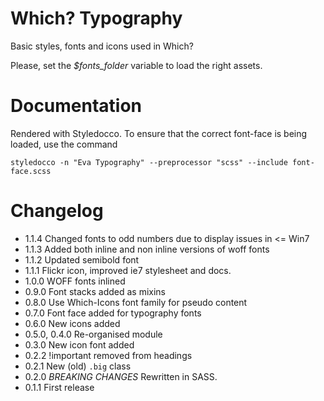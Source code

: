# Which? Typography

Basic styles, fonts and icons used in Which?

Please, set the *$fonts_folder* variable to load the right assets.

# Documentation

Rendered with Styledocco. To ensure that the correct font-face is being loaded,
use the command
```
styledocco -n "Eva Typography" --preprocessor "scss" --include font-face.scss
```

# Changelog

- 1.1.4 Changed fonts to odd numbers due to display issues in <= Win7
- 1.1.3 Added both inline and non inline versions of woff fonts
- 1.1.2 Updated semibold font
- 1.1.1 Flickr icon, improved ie7 stylesheet and docs.
- 1.0.0 WOFF fonts inlined
- 0.9.0 Font stacks added as mixins
- 0.8.0 Use Which-Icons font family for pseudo content
- 0.7.0 Font face added for typography fonts
- 0.6.0 New icons added
- 0.5.0, 0.4.0 Re-organised module
- 0.3.0 New icon font added
- 0.2.2 !important removed from headings
- 0.2.1 New (old) `.big` class
- 0.2.0 *BREAKING CHANGES* Rewritten in SASS.
- 0.1.1 First release
